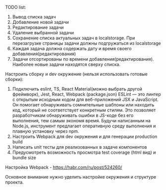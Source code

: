 
TODO list:
1. Вывод списка задач
2. Добавление новой задачи
3. Редактирование задачи
4. Удаление выбранной задачи
5. Сохранение  списка актуальных задач в localstorage. При перезагрузке страницы задачи должны подгружаться из localstorage
6. Каждая задача должна содержать дату и время своего добавления(редактирования)
7. Задачи отсортированы по времени добавления(редактирования). Наиболее новые задачи находятся сверху списка.


Настроить сборку и dev  окружение (нельзя использовать готовые сборки):
1. Подключить eslint, TS, React Material(можно выбрать другой фреймворк), Jest, React, Webpack (package.json)
   ESLint — это линтер с открытым исходным кодом для веб-приложений JSX и JavaScript. 
   Он помогает обнаруживать сомнительные шаблоны или находить код, который не соответствует конкретным стилям. 
   Это позволяет разработчикам обнаруживать ошибки в JS-коде без его выполнения, тем самым экономя время. 
   Будучи написанным на Node.js, инструмент предлагает оперативную среду выполнения и плавную установку через npm.
2. Настроить Webpack для dev окружения и для генерации production build
3. Написать unit тесты для реализованных в задаче компонентов
4. Предусмотреть возможность просмотра test coverage (html вид) и bundle size

Настройка Webpack - https://habr.com/ru/post/524260/

Основное внимание нужно уделить настройке окружения и структуре проекта.